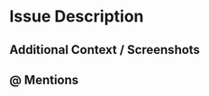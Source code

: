 <!--
  If you're looking to submit a bug report, please fill out this template:

  https://github.com/cerner/terra-enzyme-intl/issues/new?template=BUG_REPORT.md

  If this is a feature request, please fill out this template:
  
  https://github.com/cerner/terra-enzyme-intl/issues/new?template=FEATURE_REQUEST.md
-->

# Issue Description
<!-- A clear and concise description of what the issue is. -->

## Additional Context / Screenshots
<!-- Add any other context about the issue here. If applicable, add screenshots to help explain. -->

## @ Mentions
<!-- @ Mention anyone on the terra team that you have been working with so far. -->
